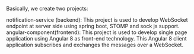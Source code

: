 
Basically, we create two projects:

notification-service (backend): This project is used to develop WebSocket endpoint at server side using spring boot, STOMP and sock js support.
angular-component(frontend): This project is used to develop single page application using Angular 8 as front-end technology. This Angular 8 client application subscribes and exchanges the messages over a WebSocket.
